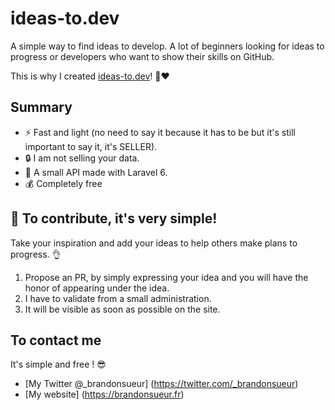 # ideas-to.dev

A simple way to find ideas to develop. A lot of beginners looking for ideas to progress or developers who want to show their skills on GitHub.

This is why I created [ideas-to.dev](https://ideas-to.dev)! 🚀❤️

## Summary

- ⚡️ Fast and light (no need to say it because it has to be but it's still important to say it, it's SELLER).
- 🔒 I am not selling your data.
- 🚀 A small API made with Laravel 6.
- 💰 Completely free 

## 🤝 To contribute, it's very simple!

Take your inspiration and add your ideas to help others make plans to progress. 👌

1. Propose an PR, by simply expressing your idea and you will have the honor of appearing under the idea.
2. I have to validate from a small administration.
3. It will be visible as soon as possible on the site.

## To contact me
It's simple and free ! 😎

- [My Twitter @_brandonsueur] (https://twitter.com/_brandonsueur)
- [My website] (https://brandonsueur.fr)
